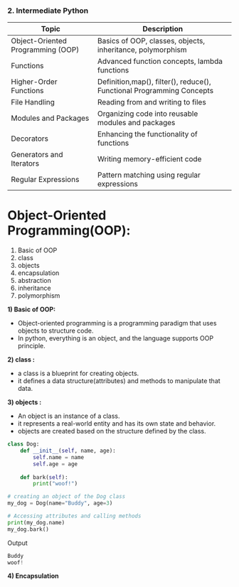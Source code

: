 ### 2. Intermediate Python

| Topic                             | Description                                                           |
|-----------------------------------|-----------------------------------------------------------------------|
| Object-Oriented Programming (OOP) | Basics of OOP, classes, objects, inheritance, polymorphism            |
| Functions                         | Advanced function concepts, lambda functions                          |
| Higher-Order Functions            | Definition,map(), filter(), reduce(), Functional Programming Concepts |
| File Handling                     | Reading from and writing to files                                     |
| Modules and Packages              | Organizing code into reusable modules and packages                    |
| Decorators                        | Enhancing the functionality of functions                              |
| Generators and Iterators          | Writing memory-efficient code                                         |
| Regular Expressions               | Pattern matching using regular expressions                            |

# Object-Oriented Programming(OOP):
1) Basic of OOP
2) class
3) objects
4) encapsulation
5) abstraction
6) inheritance
7) polymorphism

**1) Basic of OOP:**
- Object-oriented programming is a programming paradigm that uses objects to structure code.
- In python, everything is an object, and the language supports OOP principle.

**2) class :**
- a class is a blueprint for creating objects.
- it defines a data structure(attributes) and methods to manipulate that data.

**3) objects :**
- An object is an instance of a class. 
- it represents a real-world entity and has its own state and behavior.
- objects are created based on the structure defined by the class.

```python
class Dog:
    def __init__(self, name, age):
        self.name = name
        self.age = age
    
    def bark(self):
        print("woof!")

# creating an object of the Dog class
my_dog = Dog(name="Buddy", age=3)

# Accessing attributes and calling methods
print(my_dog.name)
my_dog.bark()
```
Output
```python
Buddy
woof!
```

**4) Encapsulation**
